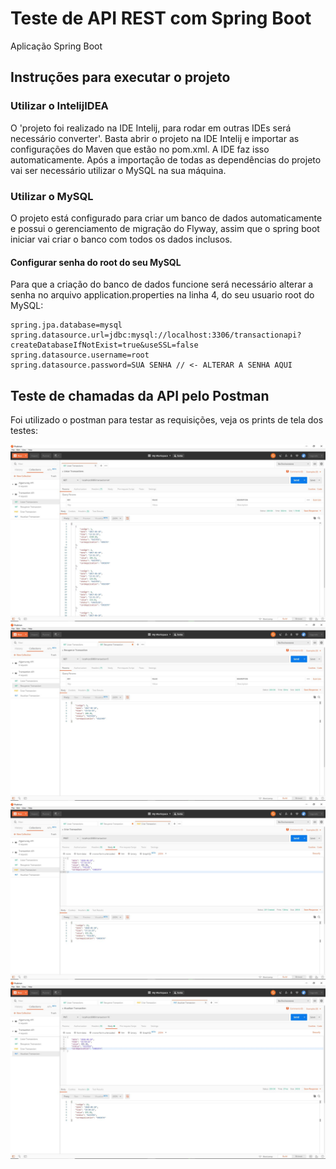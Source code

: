 # Teste de API REST com Spring Boot

Aplicação Spring Boot

## Instruções para executar o projeto 

### Utilizar o IntelijIDEA
O 'projeto foi realizado na IDE Intelij, para rodar em outras IDEs será necessário converter'.
Basta abrir o projeto na IDE Intelij e importar as configurações do Maven que estão no pom.xml.
A IDE faz isso automaticamente. Após a importação de todas as dependências do projeto vai ser necessário
utilizar o MySQL na sua máquina.

### Utilizar o MySQL
O projeto está configurado para criar um banco de dados automaticamente e possui o gerenciamento de migração
do Flyway, assim que o spring boot iniciar vai criar o banco com todos os dados inclusos.

#### Configurar senha do root do seu MySQL
Para que a criação do banco de dados funcione será necessário alterar a senha no arquivo application.properties na linha 4, do seu usuario root do MySQL:

```
spring.jpa.database=mysql
spring.datasource.url=jdbc:mysql://localhost:3306/transactionapi?createDatabaseIfNotExist=true&useSSL=false
spring.datasource.username=root
spring.datasource.password=SUA SENHA // <- ALTERAR A SENHA AQUI
```
## Teste de chamadas da API pelo Postman

Foi utilizado o postman para testar as requisições, veja os prints de tela dos testes:

<img src="/docs/Listar-Todos-GET-Postman.JPG" alt="Bootcamp GoStack 9.0"/>
<img src="/docs/Recuperar-1-Transaction-GET.JPG" alt="Bootcamp GoStack 9.0"/>
<img src="/docs/Criar-Transaction-POST.JPG" alt="Bootcamp GoStack 9.0"/>
<img src="/docs/Atualizando-Transaction-PUT.JPG" alt="Bootcamp GoStack 9.0"/>